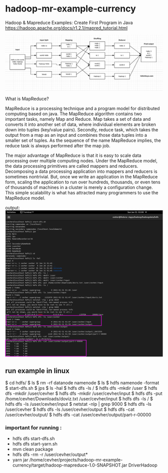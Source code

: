 # hadoop-mr-example-currency


Hadoop & Mapreduce Examples: Create First Program in Java
https://hadoop.apache.org/docs/r1.2.1/mapred_tutorial.html

![img.png](images/img.png)

What is MapReduce?

MapReduce is a processing technique and a program model for distributed computing based on java. The MapReduce algorithm contains two important tasks, namely Map and Reduce. Map takes a set of data and converts it into another set of data, where individual elements are broken down into tuples (key/value pairs). Secondly, reduce task, which takes the output from a map as an input and combines those data tuples into a smaller set of tuples. As the sequence of the name MapReduce implies, the reduce task is always performed after the map job.

The major advantage of MapReduce is that it is easy to scale data processing over multiple computing nodes. Under the MapReduce model, the data processing primitives are called mappers and reducers. Decomposing a data processing application into mappers and reducers is sometimes nontrivial. But, once we write an application in the MapReduce form, scaling the application to run over hundreds, thousands, or even tens of thousands of machines in a cluster is merely a configuration change. This simple scalability is what has attracted many programmers to use the MapReduce model.

output: 
![img_1.png](images/img_1.png)

## run example in linux 

$ cd hdfs/
$ ls
$ rm -rf datanode namenode
$ ls
$ hdfs namenode -format
$ start-dfs.sh
$ jps
$ ls -hal
$ hdfs dfs -ls /
$ hdfs dfs -mkdir /user
$ hdfs dfs -mkdir /user/cevher
$ hdfs dfs -mkdir /user/cevher/input
$ hdfs dfs -put /home/cevher/Downloads/doviz.txt /user/cevher/input
$ hdfs dfs -ls /
$ hdfs dfs -ls /user/cevher/input
$ netstat -nlp | grep 9000
$ hdfs dfs -ls /user/cevher
$ hdfs dfs -ls /user/cevher/output
$ hdfs dfs -cat /user/cevher/output/
$ hdfs dfs -cat /user/cevher/output/part-r-00000


### important for running :
* hdfs dfs start-dfs.sh
* hdfs dfs start-yarn.sh 
* mvn clean package
* hdfs dfs -rm -r /user/cevher/output*
* yarn jar /home/cevher/projects/hadoop-mr-example-currency/target/hadoop-mapreduce-1.0-SNAPSHOT.jar DriverHadoop
